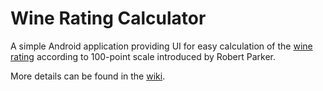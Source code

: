 # Wine Rating Calculator

A simple Android application providing UI for easy calculation of the [wine rating](https://www.winepicker.co.uk/blog/how-does-wine-rating-work-and-what-do-pros-use-to-rate-wine/) according to 100-point scale introduced by Robert Parker.

More details can be found in the [wiki](https://github.com/mat127/wine-rating-calc/wiki).
